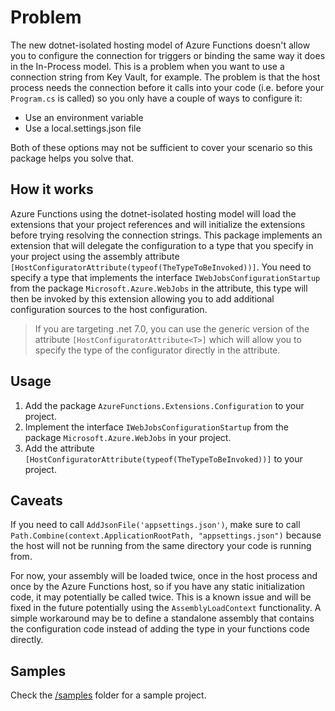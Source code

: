 # Problem
The new dotnet-isolated hosting model of Azure Functions doesn't allow you to configure the connection for triggers or binding the same way it does in the In-Process model. This is a problem when you want to use a connection string from Key Vault, for example.
The problem is that the host process needs the connection before it calls into your code (i.e. before your `Program.cs` is called) so you only have a couple of ways to configure it:
- Use an environment variable
- Use a local.settings.json file

Both of these options may not be sufficient to cover your scenario so this package helps you solve that.

## How it works
Azure Functions using the dotnet-isolated hosting model will load the extensions that your project references and will initialize the extensions before trying resolving the connection strings. This package implements an extension that will delegate the configuration to a type that you specify in your project using the assembly attribute `[HostConfiguratorAttribute(typeof(TheTypeToBeInvoked))]`.
You need to specify a type that implements the interface `IWebJobsConfigurationStartup` from the package `Microsoft.Azure.WebJobs` in the attribute, this type will then be invoked by this extension allowing you to add additional configuration sources to the host configuration.

> If you are targeting .net 7.0, you can use the generic version of the attribute `[HostConfiguratorAttribute<T>]` which will allow you to specify the type of the configurator directly in the attribute.

## Usage
1. Add the package `AzureFunctions.Extensions.Configuration` to your project.
2. Implement the interface `IWebJobsConfigurationStartup` from the package `Microsoft.Azure.WebJobs` in your project.
3. Add the attribute `[HostConfiguratorAttribute(typeof(TheTypeToBeInvoked))]` to your project.

## Caveats
If you need to call `AddJsonFile('appsettings.json')`, make sure to call `Path.Combine(context.ApplicationRootPath, "appsettings.json")` because the host will not be running from the same directory your code is running from.

For now, your assembly will be loaded twice, once in the host process and once by the Azure Functions host, so if you have any static initialization code, it may potentially be called twice. This is a known issue and will be fixed in the future potentially using the `AssemblyLoadContext` functionality. A simple workaround may be to define a standalone assembly that contains the configuration code instead of adding the type in your functions code directly.

## Samples
Check the [/samples](samples) folder for a sample project.